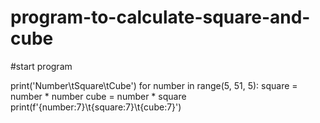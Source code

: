 # program-to-calculate-square-and-cube
#start program


print('Number\tSquare\tCube')
for number in range(5, 51, 5):
        square = number * number
        cube = number * square
        print(f'{number:7}\t{square:7}\t{cube:7}')

